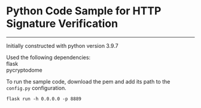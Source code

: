 # Python Code Sample for HTTP Signature Verification

---

Initially constructed with python version 3.9.7

Used the following dependencies:  
flask  
pycryptodome

To run the sample code, download the pem and add its path to the `config.py` configuration. 

`flask run -h 0.0.0.0 -p 8889`
